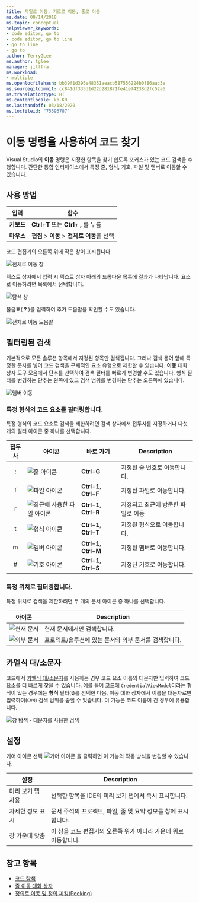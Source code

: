 ```yaml
---
title: 파일로 이동, 기호로 이동, 줄로 이동
ms.date: 08/14/2018
ms.topic: conceptual
helpviewer_keywords:
- code editor, go to
- code editor, go to line
- go to line
- go to
author: TerryGLee
ms.author: tglee
manager: jillfra
ms.workload:
- multiple
ms.openlocfilehash: bb39f1d395e48351aeacb587556224b0f86aac3e
ms.sourcegitcommit: cc841df335d1d22d281871fe41e74238d2fc52a6
ms.translationtype: HT
ms.contentlocale: ko-KR
ms.lasthandoff: 03/18/2020
ms.locfileid: "75593787"
---
```

# <a name="find-code-using-go-to-commands"></a>이동 명령을 사용하여 코드 찾기

Visual Studio의 **이동** 명령은 지정한 항목을 찾기 쉽도록 포커스가 있는 코드 검색을 수행합니다. 간단한 통합 인터페이스에서 특정 줄, 형식, 기호, 파일 및 멤버로 이동할 수 있습니다.

## <a name="how-to-use-it"></a>사용 방법

입력 | 함수
------------ | ---
**키보드** | **Ctrl**+**T** 또는 **Ctrl**+ **,** 를 누름
**마우스** | **편집** > **이동** > **전체로 이동**을 선택

코드 편집기의 오른쪽 위에 작은 창이 표시됩니다.

![전체로 이동 창](media/go-to-all.png)

텍스트 상자에서 입력 시 텍스트 상자 아래의 드롭다운 목록에 결과가 나타납니다. 요소로 이동하려면 목록에서 선택합니다.

![탐색 창](../ide/media/vside_navigatetowindow.png)

물음표( **?** )를 입력하여 추가 도움말을 확인할 수도 있습니다.

![전체로 이동 도움말](media/go-to-all-help.png)

## <a name="filtered-searches"></a>필터링된 검색

기본적으로 모든 솔루션 항목에서 지정된 항목만 검색됩니다. 그러나 검색 용어 앞에 특정한 문자를 넣어 코드 검색을 구체적인 요소 유형으로 제한할 수 있습니다. **이동** 대화 상자 도구 모음에서 단추를 선택하여 검색 필터를 빠르게 변경할 수도 있습니다. 형식 필터를 변경하는 단추는 왼쪽에 있고 검색 범위를 변경하는 단추는 오른쪽에 있습니다.

![멤버 이동](../ide/media/vside_navigation_toolbar.png)

### <a name="filter-to-a-specific-type-of-code-element"></a>특정 형식의 코드 요소를 필터링합니다.

특정 형식의 코드 요소로 검색을 제한하려면 검색 상자에서 접두사를 지정하거나 다섯 개의 필터 아이콘 중 하나를 선택합니다.

접두사 | 아이콘 | 바로 가기 | Description
:-: | - | - | -
:| ![줄 아이콘](media/gotoall-line-icon.png) | **Ctrl**+**G** | 지정된 줄 번호로 이동합니다.
f| ![파일 아이콘](media/gotoall-files-icon.png) | **Ctrl**+**1**, **Ctrl**+**F** | 지정된 파일로 이동합니다.
r| ![최근에 사용한 파일 아이콘](media/gotoall-recent-files-icon.png) | **Ctrl**+**1**, **Ctrl**+**R** | 지정되고 최근에 방문한 파일로 이동
t| ![형식 아이콘](media/gotoall-types-icon.png) | **Ctrl**+**1**, **Ctrl**+**T** | 지정된 형식으로 이동합니다.
m| ![멤버 아이콘](media/gotoall-members-icon.png) | **Ctrl**+**1**, **Ctrl**+**M** | 지정된 멤버로 이동합니다.
\#| ![기호 아이콘](media/gotoall-symbols-icon.png) | **Ctrl**+**1**, **Ctrl**+**S** | 지정된 기호로 이동합니다.

### <a name="filter-to-a-specific-location"></a>특정 위치로 필터링합니다.

특정 위치로 검색을 제한하려면 두 개의 문서 아이콘 중 하나를 선택합니다.

아이콘 | Description
---- | ---
![현재 문서](media/gotoall_currentdocument.png) | 현재 문서에서만 검색합니다.
![외부 문서](media/gotoall_external.png) | 프로젝트/솔루션에 있는 문서와 외부 문서를 검색합니다.

## <a name="camel-casing"></a>카멜식 대/소문자

코드에서 [카멜식 대/소문자](https://en.wikipedia.org/wiki/Camel_case)를 사용하는 경우 코드 요소 이름의 대문자만 입력하여 코드 요소를 더 빠르게 찾을 수 있습니다. 예를 들어 코드에 `CredentialViewModel`이라는 형식이 있는 경우에는 **형식** 필터(**t**)를 선택한 다음, 이동 대화 상자에서 이름을 대문자로만 입력하여(`CVM`) 검색 범위를 좁힐 수 있습니다. 이 기능은 코드 이름이 긴 경우에 유용합니다.

![창 탐색 - 대문자를 사용한 검색](../ide/media/vside_capitalsearch.png)

## <a name="settings"></a>설정

기어 아이콘 선택 ![기어 아이콘](media/gotoall_gear.png) 을 클릭하면 이 기능의 작동 방식을 변경할 수 있습니다.

설정 | Description
------- | ---
미리 보기 탭 사용 | 선택한 항목을 IDE의 미리 보기 탭에서 즉시 표시합니다.
자세한 정보 표시 | 문서 주석의 프로젝트, 파일, 줄 및 요약 정보를 창에 표시합니다.
창 가운데 맞춤 | 이 창을 코드 편집기의 오른쪽 위가 아니라 가운데 위로 이동합니다.

## <a name="see-also"></a>참고 항목

- [코드 탐색](../ide/navigating-code.md)
- [줄 이동 대화 상자](../ide/reference/go-to-line.md)
- [정의로 이동 및 정의 피킹(Peeking)](../ide/go-to-and-peek-definition.md)
